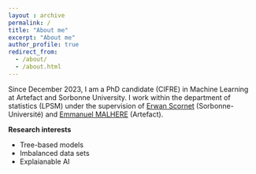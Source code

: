 ```yaml
---
layout : archive
permalink: /
title: "About me"
excerpt: "About me"
author_profile: true
redirect_from: 
  - /about/
  - /about.html
---
```

Since December 2023, I am a PhD candidate (CIFRE) in Machine Learning at Artefact and Sorbonne University. I work within the department of statistics (LPSM) under the supervision of [Erwan Scornet](https://erwanscornet.github.io/) (Sorbonne-Université) and [Emmanuel MALHERE](https://www.artefact.com/data-consulting-transformation/artefact-research-center/) (Artefact).

**Research interests**
- Tree-based models 
- Imbalanced data sets 
- Explaianable AI 
